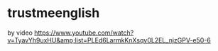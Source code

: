 # trustmeenglish
by video https://www.youtube.com/watch?v=TyavYh9uxHU&amp;list=PLEd6LarmkKnXsqv0L2EL_njzGPV-e50-6
